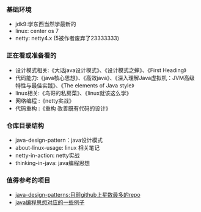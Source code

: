 ### 基础环境
- jdk9:学东西当然学最新的
- linux: center os 7 
- netty: netty4.x (5被作者废弃了23333333)


### 正在看或准备看的  
-  设计模式相关:《大话java设计模式》、《设计模式之蝉》、《First Heading》   
-  代码能力:《java核心思想》、《高效java》、《深入理解Java虚拟机：JVM高级特性与最佳实践》、《The elements of Java style》    
-  linux相关:《鸟哥的私房菜》、《linux就该这么学》      
-  网络编程 :《netty实战》       
-  代码重构 :《重构 改善既有代码的设计》     

### 仓库目录结构
- java-design-pattern：java设计模式
- about-linux-usage: linux 相关笔记
- netty-in-action: netty实战
- thinking-in-java: java编程思想

### 值得参考的项目
- [java-design-patterns:目前github上星数最多的repo](https://github.com/iluwatar/java-design-patterns)
- [java编程思想对应的一些例子](https://github.com/niushuai/thinking_in_java)